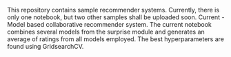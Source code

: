 This repository contains sample recommender systems.
Currently, there is only one notebook, but two other samples shall be uploaded soon.
Current - Model based collaborative recommender system.
          The current notebook combines several models from the surprise module and
          generates an average of ratings from all models employed. The best
          hyperparameters are found using GridsearchCV.
